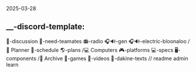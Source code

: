 2025-03-28

__-discord-template:
--------------------
💬-discussion
🔔-need-teamates
📻-radio
🎧🔊-gen
🎧🔊-electric-bloonaloo
/📝 Planner
📅-schedule
🌎-plans
/💻 Computers
🎮-platforms
💻-specs
🖥-components
/📖 Archive
👾-games
📼-videos
📜-dakine-texts
//
readme
admin
learn
